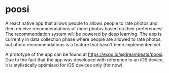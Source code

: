 # poosi

A react native app that allows people to allows people to rate photos and then receive recommendations of more photos based on their preferences! The recommendation system will be powered by deep learning. The app is currently in data collection phase where people are allowed to rate photos, but photo recommendations is a feature that hasn't been implemented yet. 

A prototype of the app can be found at https://expo.io/@dreambeats/poosi. Due to the fact that the app was developed with reference to an iOS device, it is stylistically optimised for iOS devices only (for now).
